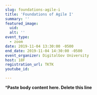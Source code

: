 ```yaml
---
slug: foundations-agile-i
title: 'Foundations of Agile I'
summary: ''
featured_image: 
  uid: 
  alt: ''
event_type: 
  - zoom
date: 2019-11-04 13:30:00 -0500
end_date: 2019-11-04 14:30:00 -0500
event_organizer: DigitalGov University
host: 18F
registration_url: TKTK
youtube_id: 

---
```


***Paste body content here. Delete this line**
